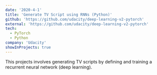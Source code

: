```yaml
---
date: '2020-4-1'
title: 'Generate TV Script using RNNs (Python)'
github: 'https://github.com/udacity/deep-learning-v2-pytorch'
external: 'https://github.com/udacity/deep-learning-v2-pytorch'
tech:
  - PyTorch
  - Python
company: 'Udacity'
showInProjects: true
---
```


This projects involves generating TV scripts by defining and training a recurrent neural network (deep learning).

